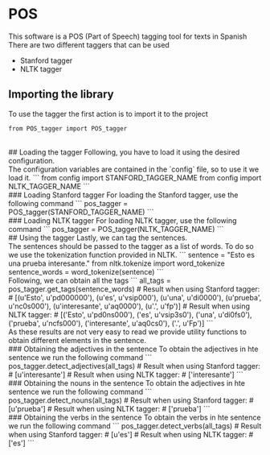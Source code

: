 # POS

This software is a POS (Part of Speech) tagging tool for texts in Spanish
<br/>
There are two different taggers that can be used
* Stanford tagger
* NLTK tagger

##  Importing the library
To use the tagger the first action is to import it to the project
```
from POS_tagger import POS_tagger
```
<br/>
##  Loading the tagger
Following, you have to load it using the desired configuration.
<br/>
The configuration variables are contained in the `config` file, so to use it we load it.
```
from config import STANFORD_TAGGER_NAME
from config import NLTK_TAGGER_NAME
```
<br/>
###  Loading Stanford tagger
For loading the Stanford tagger, use the following command
```
pos_tagger = POS_tagger(STANFORD_TAGGER_NAME)
```
<br/>
###  Loading NLTK tagger
For loading NLTK tagger, use the following command
```
pos_tagger = POS_tagger(NLTK_TAGGER_NAME)
```
<br/>
##  Using the tagger
Lastly, we can tag the sentences.
<br/>
The sentences should be passed to the tagger as a list of words. To do so we use the tokenization function provided in NLTK.
```
sentence = "Esto es una prueba interesante."
from nltk.tokenize import word_tokenize
sentence_words = word_tokenize(sentence)
```
<br/>
Following, we can obtain all the tags
```
all_tags = pos_tagger.get_tags(sentence_words)
# Result when using Stanford tagger:
#   [(u'Esto', u'pd000000'), (u'es', u'vsip000'), (u'una', u'di0000'), (u'prueba', u'nc0s000'), (u'interesante', u'aq0000'), (u'.', u'fp')]
# Result when using NLTK tagger:
#   [('Esto', u'pd0ns000'), ('es', u'vsip3s0'), ('una', u'di0fs0'), ('prueba', u'ncfs000'), ('interesante', u'aq0cs0'), ('.', u'Fp')]
```
<br/>
As these results are not very easy to read we provide utility functions to obtain different elements in the sentence.
<br/>
### Obtaining the adjectives in the sentence
To obtain the adjectives in hte sentence we run the following command
```
pos_tagger.detect_adjectives(all_tags)
# Result when using Stanford tagger:
# [u'interesante']
# Result when using NLTK tagger:
# ['interesante']
```
<br/>
### Obtaining the nouns in the sentence
To obtain the adjectives in hte sentence we run the following command
```
pos_tagger.detect_nouns(all_tags)
# Result when using Stanford tagger:
# [u'prueba']
# Result when using NLTK tagger:
# ['prueba']
```
<br/>
### Obtaining the verbs in the sentence
To obtain the verbs in hte sentence we run the following command
```
pos_tagger.detect_verbs(all_tags)
# Result when using Stanford tagger:
# [u'es']
# Result when using NLTK tagger:
# ['es']
```
